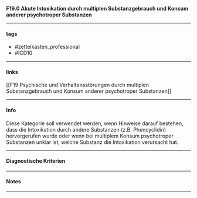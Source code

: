 __F19.0 Akute Intoxikation durch multiplen Substanzgebrauch und Konsum anderer psychotroper Substanzen__

___________________________________________
#### tags

- #zettelkasten_professional
- #ICD10 
___________________________________________
#### links

[[F19 Psychische und Verhaltensstörungen durch multiplen Substanzgebrauch und Konsum anderer psychotroper Substanzen]]

___________________________________________
#### Info
Diese Kategorie soll verwendet werden, wenn Hinweise darauf bestehen, dass die Intoxikation durch andere Substanzen (z.B. Phencyclidin) hervorgerufen wurde oder wenn bei multiplem Konsum psychotroper Substanzen unklar ist, welche Substanz die Intoxikation verursacht hat.
___________________________________________
#### Diagnostische Kriterien

___________________________________________
#### Notes

___________________________________________

